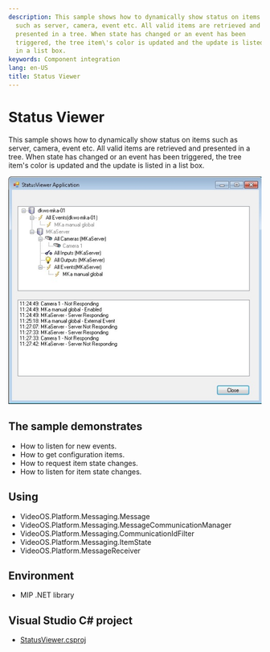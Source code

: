 ```yaml
---
description: This sample shows how to dynamically show status on items
  such as server, camera, event etc. All valid items are retrieved and
  presented in a tree. When state has changed or an event has been
  triggered, the tree item\'s color is updated and the update is listed
  in a list box.
keywords: Component integration
lang: en-US
title: Status Viewer
---
```


# Status Viewer

This sample shows how to dynamically show status on items such as
server, camera, event etc. All valid items are retrieved and presented
in a tree. When state has changed or an event has been triggered, the
tree item\'s color is updated and the update is listed in a list box.

![Status Viewer](StatusViewer.jpg)

## The sample demonstrates

-   How to listen for new events.
-   How to get configuration items.
-   How to request item state changes.
-   How to listen for item state changes.

## Using

-   VideoOS.Platform.Messaging.Message
-   VideoOS.Platform.Messaging.MessageCommunicationManager
-   VideoOS.Platform.Messaging.CommunicationIdFilter
-   VideoOS.Platform.Messaging.ItemState
-   VideoOS.Platform.MessageReceiver

## Environment

-   MIP .NET library

## Visual Studio C\# project

-   [StatusViewer.csproj](javascript:openLink('..\\\\ComponentSamples\\\\StatusViewer\\\\StatusViewer.csproj');)

